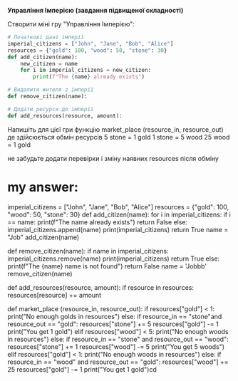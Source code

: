 **Управління Імперією (завдання підвищеної складності)**

Створити міні гру "Управління Імперією":

```python
# Початкові дані імперії
imperial_citizens = ["John", "Jane", "Bob", "Alice"]
resources = {"gold": 100, "wood": 50, "stone": 30}
def add_citizen(name):
    new_citizen = name
    for i in imperial_citizens = new_citizen:
        print(f"The {name} already exists")

# Видалити жителя з імперії
def remove_citizen(name):
```

```python
# Додати ресурси до імперії
def add_resources(resource, amount):
```

Напишіть для цієї гри функцію market_place (resource_in, resource_out)
де здійсюється обмін ресурсів
5 stone = 1 gold
1 stone = 5 wood
25 wood = 1 gold

не забудьте додати перевірки і зміну наявних resources після обміну

# my answer:
imperial_citizens = ["John", "Jane", "Bob", "Alice"]
resources = {"gold": 100, "wood": 50, "stone": 30}
def add_citizen(name):
    for i in imperial_citizens:
        if i == name:
         print(f"The name already exists")
         return False
        else:
           imperial_citizens.append(name)
           print(imperial_citizens)
           return True
name = "Job"
add_citizen(name)


def remove_citizen(name):
   if name in imperial_citizens:
      imperial_citizens.remove(name)
      print(imperial_citizens)
      return True
   else:
      print(f"The {name} name is not found")
      return False
name = 'Jobbb'
remove_citizen(name)

def add_resources(resource, amount):
   if resource in resources:
      resources[resource] += amount


def market_place (resource_in, resource_out):
    if resources["gold"] < 1:
      print("No enough golds in resources")
    else:
     if resource_in == "stone"and resource_out == "gold":
        resources["stone"] += 5
        resources["gold"] -= 1
        print("You get 1 gold")
     elif resources["wood"] < 5:
         print("No enough woods in resources")
     else:
        if resource_in == "stone" and resource_out == "wood":
           resources["stone"] += 1
           resources["wood"] -= 5
           print("You get 5 woods")
        elif resources["gold"] < 1:
         print("No enough woods in resources")
        else:
         if resource_in == "wood" and resource_out == "gold":
           resources["wood"] += 25
           resources["gold"] -= 1
           print("You get 1 gold")cd